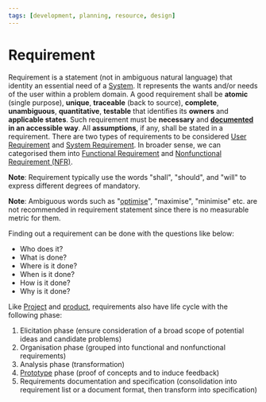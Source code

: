 ```yaml
---
tags: [development, planning, resource, design]
---
```


# Requirement

Requirement is a statement (not in ambiguous natural language) that identity an
essential need of a [System](202303242148.md). It represents the wants and/or
needs of the user within a problem domain. A good requirement shall be
**atomic** (single purpose), **unique**, **traceable** (back to source),
**complete**, **unambiguous**, **quantitative**, **testable** that identifies
its **owners** and **applicable states**. Such requirement must be **necessary**
and **[documented](202202241058.md) in an accessible way**. All **assumptions**,
if any, shall be stated in a requirement. There are two types of requirements to
be considered [User Requirement](202303251328.md) and [System Requirement](202303251324.md).
In broader sense, we can categorised them into [Functional Requirement](202303251342.md)
and [Nonfunctional Requirement (NFR)](202303251345.md).

**Note**: Requirement typically use the words "shall", "should", and "will" to
express different degrees of mandatory.

**Note**: Ambiguous words such as "[optimise](202203011139.md)", "maximise",
"minimise" etc. are not recommended in requirement statement since there is no
measurable metric for them.

Finding out a requirement can be done with the questions like below:
- Who does it?
- What is done?
- Where is it done?
- When is it done?
- How is it done?
- Why is it done?

Like [Project](202303251009.md) and [product](202303251030.md), requirements
also have life cycle with the following phase:
1. Elicitation phase (ensure consideration of a broad scope of potential ideas
   and candidate problems)
2. Organisation phase (grouped into functional and nonfunctional requirements)
3. Analysis phase (transformation)
4. [Prototype](202207120959.md) phase (proof of concepts and to induce feedback)
5. Requirements documentation and specification (consolidation into requirement
   list or a document format, then transform into specification)
